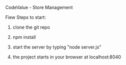CodeValue - Store Management

Fiew Steps to start: 

1) clone the git repo

2) npm install 

3) start the server by typing "node server.js" 

4) the project starts in your browser at localhost:8040

